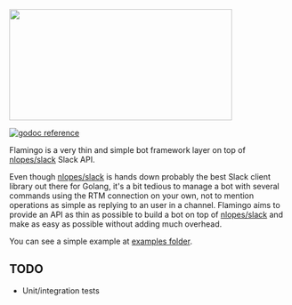 <img src="https://rawgit.com/mvader/flamingo/master/flamingo.png" width="400" height="200" />

[![godoc reference](https://godoc.org/github.com/mvader/flamingo?status.png)](https://godoc.org/github.com/mvader/flamingo)

Flamingo is a very thin and simple bot framework layer on top of [nlopes/slack](https://github.com/nlopes/slack) Slack API.

Even though [nlopes/slack](https://github.com/nlopes/slack) is hands down probably the best Slack client library out there for Golang, it's a bit tedious to manage a bot with several commands using the RTM connection on your own, not to mention operations as simple as replying to an user in a channel.
Flamingo aims to provide an API as thin as possible to build a bot on top of [nlopes/slack](https://github.com/nlopes/slack) and make as easy as possible without adding much overhead.

You can see a simple example at [examples folder](https://github.com/mvader/flamingo/blob/master/examples/hello.go).

## TODO

* Unit/integration tests
